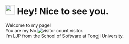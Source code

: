 <h1><img src="https://emojis.slackmojis.com/emojis/images/1531849430/4246/blob-sunglasses.gif?1531849430" width="30"/> Hey! Nice to see you.</h1>

Welcome to my page!           
You are my No.![visitor count](https://profile-counter.glitch.me/MOSSSSSSSSSSSSS/count.svg) visitor.                  
I'm LJP from the School of Software at Tongji University.
